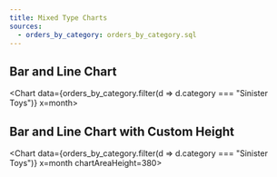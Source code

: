 ```yaml
---
title: Mixed Type Charts
sources:
  - orders_by_category: orders_by_category.sql
---
```


## Bar and Line Chart

<Chart
data={orders_by_category.filter(d => d.category === "Sinister Toys")}
x=month>
  <Bar y=sales_usd0k/>
  <Line y=num_orders_num0/>
  <ReferenceLine x='2020-01-01' label=date lineColor=grey/>
</Chart>

## Bar and Line Chart with Custom Height

<Chart
data={orders_by_category.filter(d => d.category === "Sinister Toys")}
x=month
chartAreaHeight=380>
<Bar y=sales_usd0k/>
<Line y=num_orders_num0/>
</Chart>
